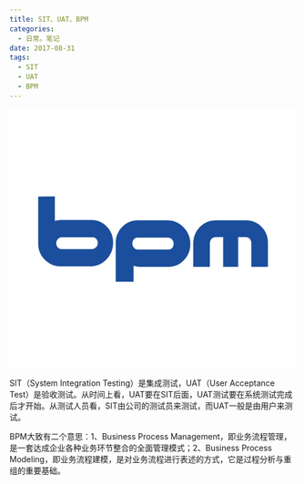 ```yaml
---
title: SIT、UAT、BPM
categories:
  - 日常。笔记
date: 2017-08-31
tags:
  - SIT
  - UAT
  - BPM
---
```


![图示](/assets/201709/98564897b2907c3abeb2ef3dd2132c61.jpg)

SIT（System Integration Testing）是集成测试，UAT（User Acceptance Test）是验收测试。从时间上看，UAT要在SIT后面，UAT测试要在系统测试完成后才开始。从测试人员看，SIT由公司的测试员来测试，而UAT一般是由用户来测试。

BPM大致有二个意思：1、Business Process Management，即业务流程管理，是一套达成企业各种业务环节整合的全面管理模式；2、Business Process Modeling，即业务流程建模，是对业务流程进行表述的方式，它是过程分析与重组的重要基础。
